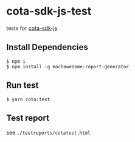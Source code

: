 # cota-sdk-js-test
tests for [cota-sdk-js](https://github.com/nervina-labs/cota-sdk-js)

## Install Dependencies
```
$ npm i
$ npm install -g mochawesome-report-generator
```

## Run test
```
$ yarn cota:test
```

## Test report
see `./testreports/cotatest.html`